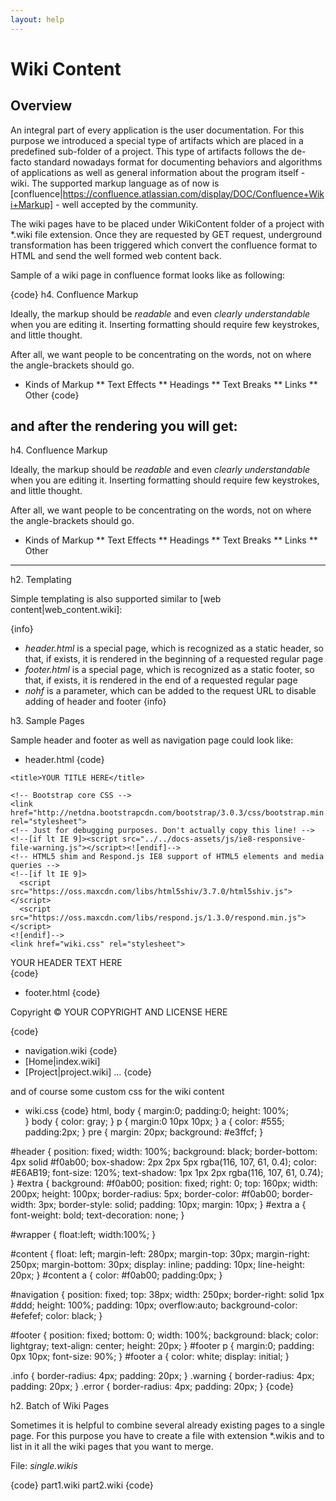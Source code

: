 ```yaml
---
layout: help
---
```


Wiki Content
===

Overview
---

An integral part of every application is the user documentation. For this purpose we introduced a special type of artifacts which are placed in a predefined sub-folder of a project. This type of artifacts follows the de-facto standard nowadays format for documenting behaviors and algorithms of applications as well as general information about the program itself - wiki. The supported markup language as of now is [confluence|https://confluence.atlassian.com/display/DOC/Confluence+Wiki+Markup] - well accepted by the community.

The wiki pages have to be placed under WikiContent folder of a project with *.wiki file extension. Once they are requested by GET request, underground transformation has been triggered which convert the confluence format to HTML and send the well formed web content back.

Sample of a wiki page in confluence format looks like as following:

{code}
h4. Confluence Markup
 
Ideally, the markup should be _readable_ and even *clearly understandable* when you are
editing it. Inserting formatting should require few keystrokes, and little thought.
 
After all, we want people to be concentrating on the words, not on where the angle-brackets
should go.
 
* Kinds of Markup
** Text Effects
** Headings
** Text Breaks
** Links
** Other
{code}

and after the rendering you will get:
----
h4. Confluence Markup
 
Ideally, the markup should be _readable_ and even *clearly understandable* when you are
editing it. Inserting formatting should require few keystrokes, and little thought.
 
After all, we want people to be concentrating on the words, not on where the angle-brackets
should go.
 
* Kinds of Markup
** Text Effects
** Headings
** Text Breaks
** Links
** Other

----

h2. Templating

Simple templating is also supported similar to [web content|web_content.wiki]:

{info}
* *header.html* is a special page, which is recognized as a static header, so that, if exists, it is rendered in the beginning of a requested regular page
* *footer.html* is a special page, which is recognized as a static footer, so that, if exists, it is rendered in the end of a requested regular page
* *nohf* is a parameter, which can be added to the request URL to disable adding of header and footer
{info}

h3. Sample Pages

Sample header and footer as well as navigation page could look like:

* header.html
{code}
<!DOCTYPE html>
<html lang="en">
  <head>
    <meta charset="utf-8">
    <meta http-equiv="X-UA-Compatible" content="IE=edge">
    <meta name="viewport" content="width=device-width, initial-scale=1.0">
    <meta name="description" content="">
    <meta name="author" content="">

    <title>YOUR TITLE HERE</title>
    
    <!-- Bootstrap core CSS -->
    <link href="http://netdna.bootstrapcdn.com/bootstrap/3.0.3/css/bootstrap.min.css" rel="stylesheet">
    <!-- Just for debugging purposes. Don't actually copy this line! -->
    <!--[if lt IE 9]><script src="../../docs-assets/js/ie8-responsive-file-warning.js"></script><![endif]-->
    <!-- HTML5 shim and Respond.js IE8 support of HTML5 elements and media queries -->
    <!--[if lt IE 9]>
      <script src="https://oss.maxcdn.com/libs/html5shiv/3.7.0/html5shiv.js"></script>
      <script src="https://oss.maxcdn.com/libs/respond.js/1.3.0/respond.min.js"></script>      
    <![endif]-->
    <link href="wiki.css" rel="stylesheet">
  </head>

  <body>

<div id="container">
<div id="header">YOUR HEADER TEXT HERE</div>
<div id="wrapper">
<div id="content">
{code}

* footer.html
{code}
</div>
<div id="navigation">
    
</div>

<script src="https://code.jquery.com/jquery.min.js"></script>
<script>
    $( document ).ready(function() {
        $( "#navigation" ).load('navigation.wiki?nohf');
    });
</script>            

<div id="footer"><p>Copyright &copy; YOUR COPYRIGHT AND LICENSE HERE</p></div>
</div>
</body>
</html>
{code}

* navigation.wiki
{code}
* [Home|index.wiki]
* [Project|project.wiki]
...
{code}

and of course some custom css for the wiki content

* wiki.css
{code}
html, body {
    margin:0;
    padding:0;
    height: 100%;    
}
body {
    color: gray;
}
p {
    margin:0 10px 10px;
}
a {
    color: #555;
	padding:2px;
}
pre {
    margin: 20px;
    background: #e3ffcf;
}

#header {
    position: fixed;
    width: 100%;
    background: black;
    border-bottom: 4px solid #f0ab00;
    box-shadow: 2px 2px 5px rgba(116, 107, 61, 0.4);
    color: #E6AB19;
    font-size: 120%;
    text-shadow: 1px 1px 2px rgba(116, 107, 61, 0.74);
}
#extra {
    background: #f0ab00;
    position: fixed;
    right: 0;
    top: 160px;
    width: 200px;
    height: 100px;
    border-radius: 5px;
    border-color: #f0ab00;
    border-width: 3px;
    border-style: solid;
    padding: 10px;
    margin: 10px;
}
#extra a {
    font-weight: bold;
    text-decoration: none;
}

#wrapper {
    float:left;
    width:100%;
}

#content {
    float: left;
    margin-left: 280px;
    margin-top: 30px;
    margin-right: 250px;
    margin-bottom: 30px;
    display: inline;
    padding: 10px;
    line-height: 20px;
}
#content a {
    color: #f0ab00;
    padding:0px;
}

#navigation {
    position: fixed;
    top: 38px;
    width: 250px;
    border-right: solid 1px #ddd;
    height: 100%;
    padding: 10px;
    overflow:auto;
    background-color: #efefef;
    color: black;
}

#footer {
    position: fixed;
    bottom: 0;
    width: 100%;
    background: black;
    color: lightgray;
    text-align: center;
    height: 20px;
}
#footer p {
    margin:0;
    padding: 0px 10px;
    font-size: 90%;
}
#footer a {
    color: white;
    display: initial;
}

.info {
    border-radius: 4px;
    padding: 20px;
}
.warning {
    border-radius: 4px;
    padding: 20px;
}
.error {
    border-radius: 4px;
    padding: 20px;
}
{code}

h2. Batch of Wiki Pages

Sometimes it is helpful to combine several already existing pages to a single page. 
For this purpose you have to create a file with extension *.wikis and to list in it all the wiki pages that you want to merge.

File: *single.wikis*

{code}
part1.wiki
part2.wiki
{code}
